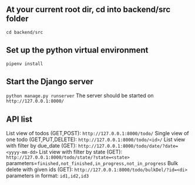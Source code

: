 ## At your current root dir, cd into backend/src folder
`cd backend/src`
## Set up the python virtual environment
`pipenv install`
## Start the Django server
`python manage.py runserver`
The server should be started on `http://127.0.0.1:8000/`
## API list
List view of todos (GET,POST): `http://127.0.0.1:8000/todo/`
Single view of one todo (GET,PUT,DELETE): `http://127.0.0.1:8000/todo/<id>/`
List view with filter by due_date (GET): `http://127.0.0.1:8000/todo/date/?date=<yyyy-mm-dd>`
List view with filter by state (GET): `http://127.0.0.1:8000/todo/state/?state=<state>` parameters=`finished,not_finished,in_progress,not_in_progress`
Bulk delete with given ids (GET): `http://127.0.0.1:8000/todo/bulkDel/?id=<di>` parameters in format: `id1,id2,id3`